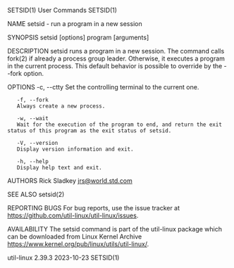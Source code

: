 SETSID(1)								 User Commands								     SETSID(1)

NAME
       setsid - run a program in a new session

SYNOPSIS
       setsid [options] program [arguments]

DESCRIPTION
       setsid runs a program in a new session. The command calls fork(2) if already a process group leader. Otherwise, it executes a program in the current
       process. This default behavior is possible to override by the --fork option.

OPTIONS
       -c, --ctty
	   Set the controlling terminal to the current one.

       -f, --fork
	   Always create a new process.

       -w, --wait
	   Wait for the execution of the program to end, and return the exit status of this program as the exit status of setsid.

       -V, --version
	   Display version information and exit.

       -h, --help
	   Display help text and exit.

AUTHORS
       Rick Sladkey <jrs@world.std.com>

SEE ALSO
       setsid(2)

REPORTING BUGS
       For bug reports, use the issue tracker at https://github.com/util-linux/util-linux/issues.

AVAILABILITY
       The setsid command is part of the util-linux package which can be downloaded from Linux Kernel Archive
       <https://www.kernel.org/pub/linux/utils/util-linux/>.

util-linux 2.39.3							  2023-10-23								     SETSID(1)
